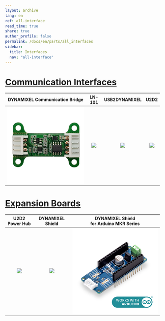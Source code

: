 ```yaml
---
layout: archive
lang: en
ref: all-interface
read_time: true
share: true
author_profile: false
permalink: /docs/en/parts/all_interfaces
sidebar:
  title: Interfaces
  nav: "all-interface"
---
```


# [Communication Interfaces](#communication-interfaces)

|                                              DYNAMIXEL Communication Bridge                                              |                                      LN-101                                       |                                              USB2DYNAMIXEL                                               |                                          U2D2                                          |
|:------------------------------------------------------------------------------------------------------------------------:|:---------------------------------------------------------------------------------:|:--------------------------------------------------------------------------------------------------------:|:--------------------------------------------------------------------------------------:|
| [![](/assets/images/parts/interface/dxl_bridge/dxl_bridge_product_front.png)](/docs/en/parts/interface/dxl_bridge/) | [![](/assets/images/parts/interface/ln101.jpg)](/docs/en/parts/interface/ln-101/) | [![](/assets/images/parts/interface/usb2dynamixel_product.jpg)](/docs/en/parts/interface/usb2dynamixel/) | [![](/assets/images/parts/interface/u2d2_product.jpg)](/docs/en/parts/interface/u2d2/) |


# [Expansion Boards](#expansion-boards)


|                                                  U2D2 Power Hub                                                  |                                                  DYNAMIXEL Shield                                                   |                                    DYNAMIXEL Shield <br> for Arduino MKR Series                               |
|:----------------------------------------------------------------------------------------------------------------:|:-------------------------------------------------------------------------------------------------------------------:|:-------------------------------------------------------------------------------------------------------------:|
| [![](/assets/images/parts/interface/u2d2_power_hub/product_image.png)](/docs/en/parts/interface/u2d2_power_hub/) | [![](/assets/images/parts/interface/dynamixel_shield/with_arduino.png)](/docs/en/parts/interface/dynamixel_shield/) | [![](/assets/images/parts/interface/mkr_shield/mkr_shield_product.jpg)](/docs/en/parts/interface/mkr_shield/) |

